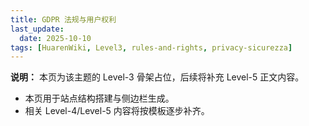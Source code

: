 ```yaml
---
title: GDPR 法规与用户权利
last_update:
  date: 2025-10-10
tags: [HuarenWiki, Level3, rules-and-rights, privacy-sicurezza]
---
```

**说明：** 本页为该主题的 Level-3 骨架占位，后续将补充 Level-5 正文内容。

- 本页用于站点结构搭建与侧边栏生成。
- 相关 Level-4/Level-5 内容将按模板逐步补齐。
